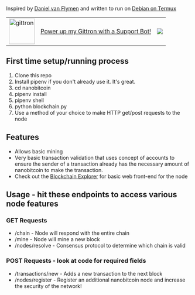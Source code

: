 Inspired by [Daniel van Flymen](https://hackernoon.com/learn-blockchains-by-building-one-117428612f46) and written to run on [Debian on Termux](https://github.com/sp4rkie/debian-on-termux)


<table border="0"><tr>  <td><a href="https://gittron.me/bots/0x178b1cb25cc2eecb4d3ad2ac558c1695"><img src="https://s3.amazonaws.com/od-flat-svg/0x178b1cb25cc2eecb4d3ad2ac558c1695.png" alt="gittron" width="70"/></a></td><td><a href="https://gittron.me/bots/0x178b1cb25cc2eecb4d3ad2ac558c1695">Power up my Gittron with a Support Bot!</a></td><td><img src="https://badgen.net/runkit/botcounter-deo53o82x0ph"></td></tr></table>


## First time setup/running process
1. Clone this repo
2. Install pipenv if you don't already use it.  It's great.
3. cd nanobitcoin
4. pipenv install
5. pipenv shell
6. python blockchain.py
7. Use a method of your choice to make HTTP get/post requests to the node

## Features
* Allows basic mining
* Very basic transaction validation that uses concept of accounts to ensure the sender of a transaction already has the necessary amount of nanobitcoin to make the transaction.
* Check out the [Blockchain Explorer](https://www.github.com/acolytec3/blockchain-explorer) for basic web front-end for the node

## Usage - hit these endpoints to access various node features
### GET Requests
* /chain - Node will respond with the entire chain
* /mine  - Node will mine a new block 
* /nodes/resolve - Consensus protocol to determine which chain is valid
### POST Requests - look at code for required fields
* /transactions/new - Adds a new transaction to the next block
* /nodes/register - Register an additional nanobitcoin node and increase the security of the network!

